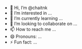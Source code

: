 - 👋 Hi, I’m @chaitnk
- 👀 I’m interested in ...
- 🌱 I’m currently learning ...
- 💞️ I’m looking to collaborate on ...
- 📫 How to reach me ...
- 😄 Pronouns: ...
- ⚡ Fun fact: ...

<!---
chaitnk/chaitnk is a ✨ special ✨ repository because its `README.md` (this file) appears on your GitHub profile.
You can click the Preview link to take a look at your changes.
--->

